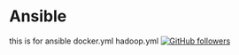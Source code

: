 # Ansible
this is for ansible 
docker.yml
hadoop.yml
 [![GitHub followers](https://img.shields.io/github/followers/hackcoderr?label=Follow&style=social)](https://github.com/hackcoderr/?tab=follow)


